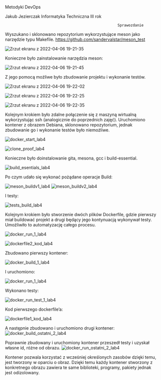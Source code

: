 Metodyki DevOps

Jakub Jezierczak Informatyka Techniczna III rok

                                                        Sprawozdanie



Wyszukano i sklonowano repozytorium wykorzystujące meson jako narzędzie typu Makefile. https://github.com/sandervalstar/meson_test

![Zrzut ekranu z 2022-04-06 19-21-35](https://user-images.githubusercontent.com/76969470/162106864-c6d21188-2c40-41ef-9a40-48d368b4bbc2.png)

Konieczne było zainstalowanie narzędzia meson:

![Zrzut ekranu z 2022-04-06 19-21-45](https://user-images.githubusercontent.com/76969470/162107013-89ae6bef-adac-4ab8-9362-2170d30c620a.png)

Z jego pomocą możliwe było zbudowanie projektu i wykonanie testów.

![Zrzut ekranu z 2022-04-06 19-22-02](https://user-images.githubusercontent.com/76969470/162107066-57c7207c-9e09-4dd6-a141-867908ae06d5.png)

![Zrzut ekranu z 2022-04-06 19-22-25](https://user-images.githubusercontent.com/76969470/162107081-9e40977c-9bd0-4a08-8985-3fd148d49f2a.png)

![Zrzut ekranu z 2022-04-06 19-22-35](https://user-images.githubusercontent.com/76969470/162107104-7f432af9-3a9b-4776-b675-cf1c2972930d.png)

Kolejnym krokiem było zdalne połączenie się z maszyną wirtualną wykorzystując ssh (analogicznie do poprzednich zajęć).  Uruchomiono kontener z obrazem Debiana, sklonowano repozytorium, jednak zbudowanie go i wykonanie testów było niemożliwe.

![docker_start_lab4](https://user-images.githubusercontent.com/76969470/162107325-fc7e51fc-f1ad-4360-85c3-2eeba02b7b7d.PNG)

![clone_proof_lab4](https://user-images.githubusercontent.com/76969470/162107365-afd8d58d-a19c-4d56-8b2d-3d0f52eb4475.PNG)

Konieczne było doinstalowanie gita, mesona, gcc i build-essential.

![build_esentials_lab4](https://user-images.githubusercontent.com/76969470/162107223-c821d39b-c145-4517-a2ab-6ce43237effd.PNG)

Po czym udało się wykonać pożądane operacje
Build:

![meson_buildv1_lab4](https://user-images.githubusercontent.com/76969470/162107494-67b86e3f-1515-4ff1-94de-82fd26faeb7a.PNG)
![meson_buildv2_lab4](https://user-images.githubusercontent.com/76969470/162107498-2ddc4798-d063-418d-8664-91dcb65d1a84.PNG)

I testy:

![tests_build_lab4](https://user-images.githubusercontent.com/76969470/162107513-07676886-3b47-412f-adff-cbb1cff26dd7.PNG)

Kolejnym krokiem było stworzenie dwóch plików Dockerfile, gdzie pierwszy miał buildować projekt a drugi będący jego kontynuacją wykonywał testy. Umożliwiło to automatyzację całego procesu.

![docker_run_1_lab4](https://user-images.githubusercontent.com/76969470/162107627-df5195c9-ce3c-4b13-8f41-543922e1db91.PNG)

![dockerfile2_kod_lab4](https://user-images.githubusercontent.com/76969470/162107591-bac252c6-0c3d-48cb-a93a-928becce403b.PNG)

Zbudowano pierwszy kontener:

![docker_build_1_lab4](https://user-images.githubusercontent.com/76969470/162107803-f13645a3-cac6-4a84-bca1-f77e7690e9dd.PNG)

I uruchomiono:

![docker_run_1_lab4](https://user-images.githubusercontent.com/76969470/162107861-c0ad233f-fee1-4848-8a92-c949cc08d1db.PNG)


Wykonano testy:

![docker_run_test_1_lab4](https://user-images.githubusercontent.com/76969470/162107923-1a1fa458-f8c9-4fff-ae60-cfdd5505e5a0.PNG)


Kod pierwszego dockerfile’a:

![dockerfile1_kod_lab4](https://user-images.githubusercontent.com/76969470/162107956-41e67406-db96-4aba-a2ef-364d937cc438.PNG)

A następnie zbudowano i uruchomiono drugi kontener:
![docker_build_ostatni_2_lab4](https://user-images.githubusercontent.com/76969470/162107993-ecc263aa-97d2-4433-87c1-9dae0613fc3f.PNG)

Poprawnie zbudowany i uruchomiony kontener przeszedł testy i uzyskał własne id, różne od obrazu.
![docker_run_ostatni_2_lab4](https://user-images.githubusercontent.com/76969470/162108028-cb4737e8-a257-48e2-8655-20ccf47e018b.PNG)

Kontener pozwala korzystać z wcześniej określonych zasobów dzięki temu, jest tworzony w oparciu o obraz. Dzięki temu każdy kontener stworzony z konkretnego obrazu zawiera te same biblioteki, programy, pakiety jednak jest odizolowany.

